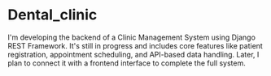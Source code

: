 # Dental_clinic
I'm developing the backend of a Clinic Management System using Django REST Framework. It's still in progress and includes core features like patient registration, appointment scheduling, and API-based data handling. Later, I plan to connect it with a frontend interface to complete the full system.
